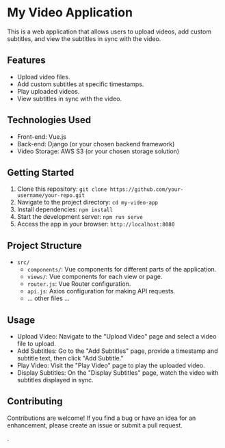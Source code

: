 # My Video Application

This is a web application that allows users to upload videos, add custom subtitles, and view the subtitles in sync with the video.

## Features

- Upload video files.
- Add custom subtitles at specific timestamps.
- Play uploaded videos.
- View subtitles in sync with the video.

## Technologies Used

- Front-end: Vue.js
- Back-end: Django (or your chosen backend framework)
- Video Storage: AWS S3 (or your chosen storage solution)

## Getting Started

1. Clone this repository: `git clone https://github.com/your-username/your-repo.git`
2. Navigate to the project directory: `cd my-video-app`
3. Install dependencies: `npm install`
4. Start the development server: `npm run serve`
5. Access the app in your browser: `http://localhost:8080`

## Project Structure

- `src/`
  - `components/`: Vue components for different parts of the application.
  - `views/`: Vue components for each view or page.
  - `router.js`: Vue Router configuration.
  - `api.js`: Axios configuration for making API requests.
  - ... other files ...

## Usage

- Upload Video: Navigate to the "Upload Video" page and select a video file to upload.
- Add Subtitles: Go to the "Add Subtitles" page, provide a timestamp and subtitle text, then click "Add Subtitle."
- Play Video: Visit the "Play Video" page to play the uploaded video.
- Display Subtitles: On the "Display Subtitles" page, watch the video with subtitles displayed in sync.

## Contributing

Contributions are welcome! If you find a bug or have an idea for an enhancement, please create an issue or submit a pull request.

.
